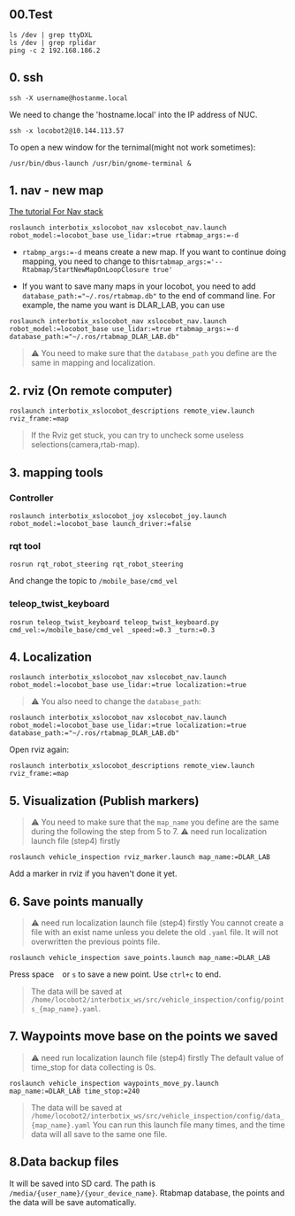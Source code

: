 ## 00.Test
```
ls /dev | grep ttyDXL
ls /dev | grep rplidar
ping -c 2 192.168.186.2
```

## 0. ssh
```
ssh -X username@hostanme.local
```

We need to change the 'hostname.local' into the IP address of NUC. 
```
ssh -x locobot2@10.144.113.57
```
To open a new window for the ternimal(might not work sometimes):
```
/usr/bin/dbus-launch /usr/bin/gnome-terminal &
```
## 1. nav - new map
[The tutorial For Nav stack](https://docs.trossenrobotics.com/interbotix_xslocobots_docs/ros1_packages/navigation_stack_configuration.html)
```
roslaunch interbotix_xslocobot_nav xslocobot_nav.launch robot_model:=locobot_base use_lidar:=true rtabmap_args:=-d
```
- `rtabmp_args:=-d` means create a new map. If you want to continue doing mapping, you need to change to this`rtabmap_args:='--Rtabmap/StartNewMapOnLoopClosure true'`

- If you want to save many maps in your locobot, you need to add `database_path:="~/.ros/rtabmap.db"` to the end of command line. For example, the name you want is DLAR_LAB, you can use 
```
roslaunch interbotix_xslocobot_nav xslocobot_nav.launch robot_model:=locobot_base use_lidar:=true rtabmap_args:=-d database_path:="~/.ros/rtabmap_DLAR_LAB.db" 
```
> :warning: You need to make sure that the `database_path` you define are the same in mapping and localization.
## 2. rviz (On remote computer)
```
roslaunch interbotix_xslocobot_descriptions remote_view.launch rviz_frame:=map
```
>  If the Rviz get stuck, you can try to uncheck some useless selections(camera,rtab-map).
## 3. mapping tools
### Controller
```
roslaunch interbotix_xslocobot_joy xslocobot_joy.launch robot_model:=locobot_base launch_driver:=false
```
### rqt tool
```
rosrun rqt_robot_steering rqt_robot_steering 
```
And change the topic to `/mobile_base/cmd_vel`

### teleop_twist_keyboard
```
rosrun teleop_twist_keyboard teleop_twist_keyboard.py cmd_vel:=/mobile_base/cmd_vel _speed:=0.3 _turn:=0.3
```
## 4. Localization
```
roslaunch interbotix_xslocobot_nav xslocobot_nav.launch robot_model:=locobot_base use_lidar:=true localization:=true
```
> :warning: You also need to change the `database_path`:
```
roslaunch interbotix_xslocobot_nav xslocobot_nav.launch robot_model:=locobot_base use_lidar:=true localization:=true database_path:="~/.ros/rtabmap_DLAR_LAB.db"
```

Open rviz again:
```
roslaunch interbotix_xslocobot_descriptions remote_view.launch rviz_frame:=map
```
## 5. Visualization (Publish markers) 
> :warning: You need to make sure that the `map_name` you define are the same during the following the step from 5 to 7.
> :warning: need run localization launch file (step4) firstly
```
roslaunch vehicle_inspection rviz_marker.launch map_name:=DLAR_LAB
```
Add a marker in rviz if you haven't done it yet.
## 6. Save points manually
> :warning: need run localization launch file (step4) firstly
> You cannot create a file with an exist name unless you delete the old `.yaml` file. It will not overwritten the previous points file.
```
roslaunch vehicle_inspection save_points.launch map_name:=DLAR_LAB
```
Press space ` ` or `s` to save a new point.
Use `ctrl+c` to end.
> The data will be saved at `/home/locobot2/interbotix_ws/src/vehicle_inspection/config/points_{map_name}.yaml`.
## 7. Waypoints move base on the points we saved
> :warning: need run localization launch file (step4) firstly
The default value of time_stop for data collecting is 0s.
```
roslaunch vehicle_inspection waypoints_move_py.launch map_name:=DLAR_LAB time_stop:=240
```
> The data will be saved at `/home/locobot2/interbotix_ws/src/vehicle_inspection/config/data_{map_name}.yaml`
You can run this launch file many times, and the time data will all save to the same one file.
## 8.Data backup files
It will be saved into SD card. The path is `/media/{user_name}/{your_device_name}`. Rtabmap database, the points and the data will be save automatically.
